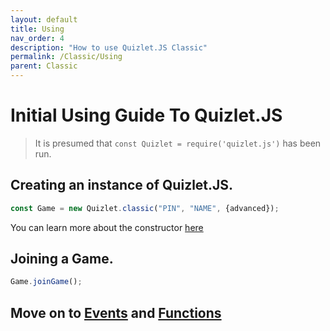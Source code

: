 ```yaml
---
layout: default
title: Using
nav_order: 4
description: "How to use Quizlet.JS Classic"
permalink: /Classic/Using
parent: Classic
---
```


# Initial Using Guide To Quizlet.JS

> It is presumed that `const Quizlet = require('quizlet.js')` has been run.

## Creating an instance of Quizlet.JS.
```js
const Game = new Quizlet.classic("PIN", "NAME", {advanced});
```
You can learn more about the constructor [here](/Classic/Functions/Constructor)

## Joining a Game.
```js
Game.joinGame();
```
## Move on to [Events](/Classic/Events) and [Functions](/Classic/Functions)